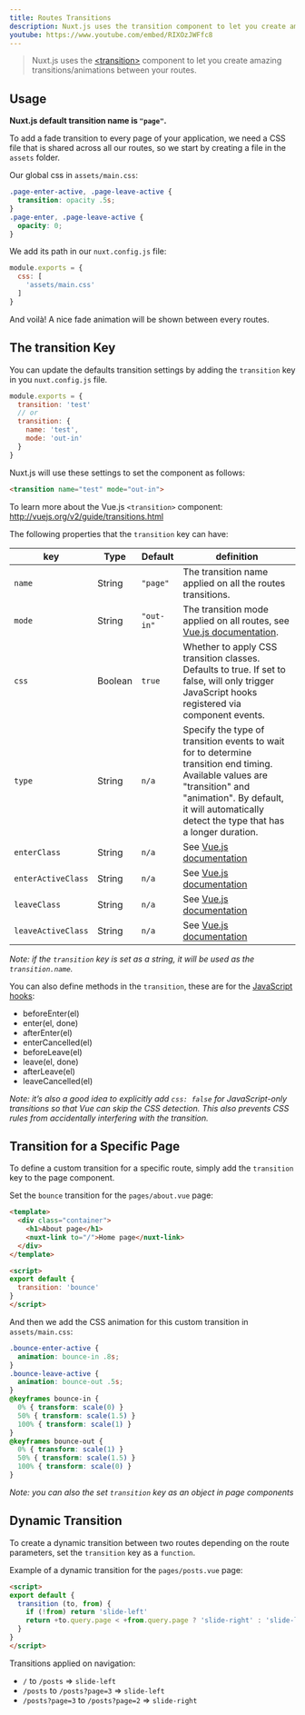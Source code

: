 ```yaml
---
title: Routes Transitions
description: Nuxt.js uses the transition component to let you create amazing transitions/animations between your routes.
youtube: https://www.youtube.com/embed/RIXOzJWFfc8
---
```


> Nuxt.js uses the  [&lt;transition&gt;](http://vuejs.org/v2/guide/transitions.html#Transitioning-Single-Elements-Components) component to let you create amazing transitions/animations between your routes.

## Usage

**Nuxt.js default transition name is `"page"`.**

To add a fade transition to every page of your application, we need a CSS file that is shared across all our routes, so we start by creating a file in the `assets` folder.

Our global css in `assets/main.css`:
```css
.page-enter-active, .page-leave-active {
  transition: opacity .5s;
}
.page-enter, .page-leave-active {
  opacity: 0;
}
```

We add its path in our `nuxt.config.js` file:
```js
module.exports = {
  css: [
    'assets/main.css'
  ]
}
```

And voilà! A nice fade animation will be shown between every routes.

## The transition Key

You can update the defaults transition settings by adding the `transition` key in you `nuxt.config.js` file.

```js
module.exports = {
  transition: 'test'
  // or
  transition: {
    name: 'test',
    mode: 'out-in'
  }
}
```

Nuxt.js will use these settings to set the component as follows:
```html
<transition name="test" mode="out-in">
```

To learn more about the Vue.js `<transition>` component: http://vuejs.org/v2/guide/transitions.html

The following properties that the `transition` key can have:

| key  | Type | Default | definition |
|------|------|---------|-----------|
| `name` | String | `"page"` | The transition name applied on all the routes transitions. |
| `mode` | String | `"out-in"` | The transition mode applied on all routes, see [Vue.js documentation](http://vuejs.org/v2/guide/transitions.html#Transition-Modes). |
| `css` | Boolean | `true` | Whether to apply CSS transition classes. Defaults to true. If set to false, will only trigger JavaScript hooks registered via component events. |
| `type` | String | `n/a` | Specify the type of transition events to wait for to determine transition end timing. Available values are "transition" and "animation". By default, it will automatically detect the type that has a longer duration. |
| `enterClass` | String | `n/a` | See [Vue.js documentation](https://vuejs.org/v2/guide/transitions.html#Custom-Transition-Classes) |
| `enterActiveClass` | String | `n/a` | See [Vue.js documentation](https://vuejs.org/v2/guide/transitions.html#Custom-Transition-Classes) |
| `leaveClass` | String | `n/a` | See [Vue.js documentation](https://vuejs.org/v2/guide/transitions.html#Custom-Transition-Classes) |
| `leaveActiveClass` | String | `n/a` | See [Vue.js documentation](https://vuejs.org/v2/guide/transitions.html#Custom-Transition-Classes) |

*Note: if the `transition` key is set as a string, it will be used as the `transition.name`.*

You can also define methods in the `transition`, these are for the [JavaScript hooks](https://vuejs.org/v2/guide/transitions.html#JavaScript-Hooks):

- beforeEnter(el)
- enter(el, done)
- afterEnter(el)
- enterCancelled(el)
- beforeLeave(el)
- leave(el, done)
- afterLeave(el)
- leaveCancelled(el)

*Note: it’s also a good idea to explicitly add `css: false` for JavaScript-only transitions so that Vue can skip the CSS detection. This also prevents CSS rules from accidentally interfering with the transition.*

## Transition for a Specific Page

To define a custom transition for a specific route, simply add the `transition` key to the page component.

Set the `bounce` transition for the `pages/about.vue` page:
```html
<template>
  <div class="container">
    <h1>About page</h1>
    <nuxt-link to="/">Home page</nuxt-link>
  </div>
</template>

<script>
export default {
  transition: 'bounce'
}
</script>
```

And then we add the CSS animation for this custom transition in `assets/main.css`:
```css
.bounce-enter-active {
  animation: bounce-in .8s;
}
.bounce-leave-active {
  animation: bounce-out .5s;
}
@keyframes bounce-in {
  0% { transform: scale(0) }
  50% { transform: scale(1.5) }
  100% { transform: scale(1) }
}
@keyframes bounce-out {
  0% { transform: scale(1) }
  50% { transform: scale(1.5) }
  100% { transform: scale(0) }
}
```

*Note: you can also the set `transition` key as an object in page components*

## Dynamic Transition

To create a dynamic transition between two routes depending on the route parameters, set the `transition` key as a `function`.

Example of a dynamic transition for the `pages/posts.vue` page:
```html
<script>
export default {
  transition (to, from) {
    if (!from) return 'slide-left'
    return +to.query.page < +from.query.page ? 'slide-right' : 'slide-left'
  }
}
</script>
```

Transitions applied on navigation:
- `/` to `/posts` => `slide-left`
- `/posts` to `/posts?page=3` => `slide-left`
- `/posts?page=3` to `/posts?page=2` => `slide-right`
